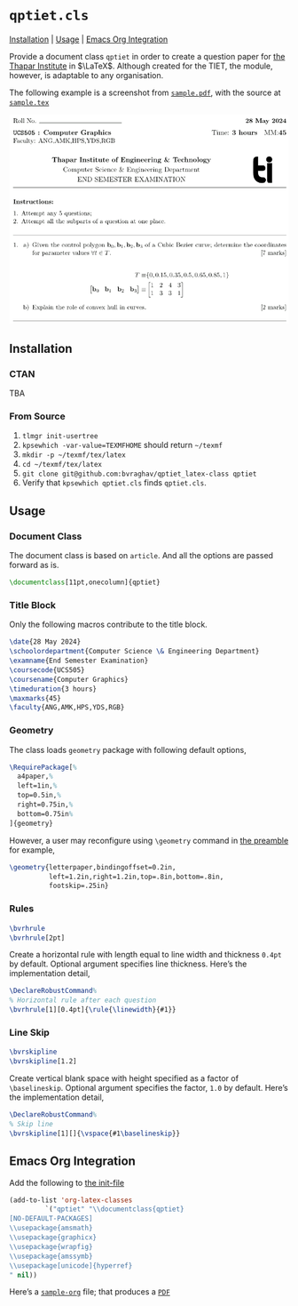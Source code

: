 # `qptiet.cls` #

[Installation](#installation) | 
[Usage](#usage) | 
[Emacs Org Integration](#emacs-org-integration)

Provide a document class `qptiet` in order to create a
question paper for [the Thapar
Institute](https://thapar.edu/) in $\LaTeX$.  Although
created for the TIET, the module, however, is adaptable
to any organisation.

The following example is a screenshot from
[`sample.pdf`](./sample.pdf), with the source at
[`sample.tex`](./sample.tex)

![](./images/sample.png)

## Installation ##

### CTAN ###

TBA

### From Source ###

1. `tlmgr init-usertree`
2. `kpsewhich -var-value=TEXMFHOME` should return
   `~/texmf`
3. `mkdir -p ~/texmf/tex/latex`
4. `cd ~/texmf/tex/latex`
5. `git clone
   git@github.com:bvraghav/qptiet_latex-class qptiet`
6. Verify that `kpsewhich qptiet.cls` finds `qptiet.cls`.

## Usage ##

### Document Class ###

The document class is based on `article`.  And all the
options are passed forward as is.

```latex
\documentclass[11pt,onecolumn]{qptiet}
```

### Title Block ###

Only the following macros contribute to the title block.

```latex
\date{28 May 2024}
\schoolordepartment{Computer Science \& Engineering Department}
\examname{End Semester Examination}
\coursecode{UCS505}
\coursename{Computer Graphics}
\timeduration{3 hours}
\maxmarks{45}
\faculty{ANG,AMK,HPS,YDS,RGB}
```

### Geometry ###

The class loads `geometry` package with following
default options,

```latex
\RequirePackage[%
  a4paper,%
  left=1in,%
  top=0.5in,%
  right=0.75in,%
  bottom=0.75in%
]{geometry}
```

However, a user may reconfigure using `\geometry`
command in [the
preamble](https://duckduckgo.com/?q=what+is+a+preamble+in+latex+document)
for example,

```latex
\geometry{letterpaper,bindingoffset=0.2in,
          left=1.2in,right=1.2in,top=.8in,bottom=.8in,
          footskip=.25in}
```

### Rules ###

```latex
\bvrhrule
\bvrhrule[2pt]
```
Create a horizontal rule with length equal to line
width and thickness `0.4pt` by default.  Optional
argument specifies line thickness.  Here’s the
implementation detail,

```latex
\DeclareRobustCommand%
% Horizontal rule after each question
\bvrhrule[1][0.4pt]{\rule{\linewidth}{#1}}
```

### Line Skip ###

```latex
\bvrskipline
\bvrskipline[1.2]
```

Create vertical blank space with height specified as a
factor of `\baselineskip`.  Optional argument specifies
the factor, `1.0` by default.  Here’s the
implementation detail,

```latex
\DeclareRobustCommand%
% Skip line
\bvrskipline[1][]{\vspace{#1\baselineskip}}
```

## Emacs Org Integration ##
Add the following to [the
init-file](https://www.gnu.org/software/emacs/manual/html_node/emacs/Init-File.html) 
```lisp
(add-to-list 'org-latex-classes
	     `("qptiet" "\\documentclass{qptiet}
[NO-DEFAULT-PACKAGES]
\\usepackage{amsmath}
\\usepackage{graphicx}
\\usepackage{wrapfig}
\\usepackage{amssymb}
\\usepackage[unicode]{hyperref}
" nil))
```

Here’s a [`sample-org`](./sample-org.org) file; that
produces a [`PDF`](./sample-org.pdf)
